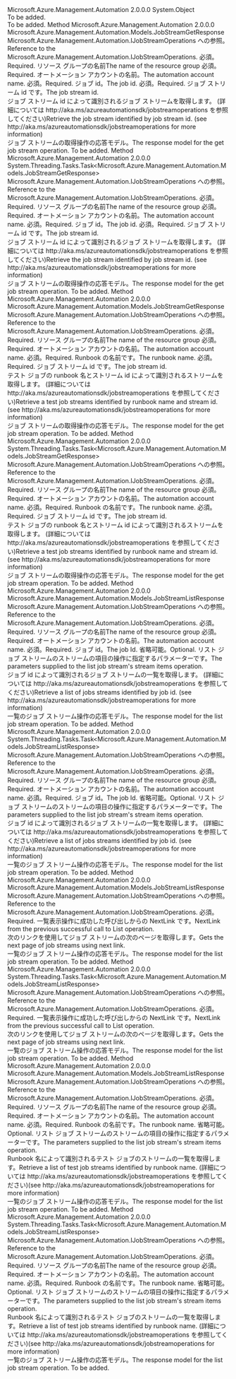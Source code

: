 <Type Name="JobStreamOperationsExtensions" FullName="Microsoft.Azure.Management.Automation.JobStreamOperationsExtensions">
  <TypeSignature Language="C#" Value="public static class JobStreamOperationsExtensions" />
  <TypeSignature Language="ILAsm" Value=".class public auto ansi abstract sealed beforefieldinit JobStreamOperationsExtensions extends System.Object" />
  <TypeSignature Language="DocId" Value="T:Microsoft.Azure.Management.Automation.JobStreamOperationsExtensions" />
  <TypeSignature Language="VB.NET" Value="Public Module JobStreamOperationsExtensions" />
  <TypeSignature Language="F#" Value="type JobStreamOperationsExtensions = class" />
  <AssemblyInfo>
    <AssemblyName>Microsoft.Azure.Management.Automation</AssemblyName>
    <AssemblyVersion>2.0.0.0</AssemblyVersion>
  </AssemblyInfo>
  <Base>
    <BaseTypeName>System.Object</BaseTypeName>
  </Base>
  <Interfaces />
  <Docs>
    <summary>To be added.</summary>
    <remarks>To be added.</remarks>
  </Docs>
  <Members>
    <Member MemberName="Get">
      <MemberSignature Language="C#" Value="public static Microsoft.Azure.Management.Automation.Models.JobStreamGetResponse Get (this Microsoft.Azure.Management.Automation.IJobStreamOperations operations, string resourceGroupName, string automationAccount, Guid jobId, string jobStreamId);" />
      <MemberSignature Language="ILAsm" Value=".method public static hidebysig class Microsoft.Azure.Management.Automation.Models.JobStreamGetResponse Get(class Microsoft.Azure.Management.Automation.IJobStreamOperations operations, string resourceGroupName, string automationAccount, valuetype System.Guid jobId, string jobStreamId) cil managed" />
      <MemberSignature Language="DocId" Value="M:Microsoft.Azure.Management.Automation.JobStreamOperationsExtensions.Get(Microsoft.Azure.Management.Automation.IJobStreamOperations,System.String,System.String,System.Guid,System.String)" />
      <MemberSignature Language="VB.NET" Value="&lt;Extension()&gt;&#xA;Public Function Get (operations As IJobStreamOperations, resourceGroupName As String, automationAccount As String, jobId As Guid, jobStreamId As String) As JobStreamGetResponse" />
      <MemberSignature Language="F#" Value="static member Get : Microsoft.Azure.Management.Automation.IJobStreamOperations * string * string * Guid * string -&gt; Microsoft.Azure.Management.Automation.Models.JobStreamGetResponse" Usage="Microsoft.Azure.Management.Automation.JobStreamOperationsExtensions.Get (operations, resourceGroupName, automationAccount, jobId, jobStreamId)" />
      <MemberType>Method</MemberType>
      <AssemblyInfo>
        <AssemblyName>Microsoft.Azure.Management.Automation</AssemblyName>
        <AssemblyVersion>2.0.0.0</AssemblyVersion>
      </AssemblyInfo>
      <ReturnValue>
        <ReturnType>Microsoft.Azure.Management.Automation.Models.JobStreamGetResponse</ReturnType>
      </ReturnValue>
      <Parameters>
        <Parameter Name="operations" Type="Microsoft.Azure.Management.Automation.IJobStreamOperations" RefType="this" />
        <Parameter Name="resourceGroupName" Type="System.String" />
        <Parameter Name="automationAccount" Type="System.String" />
        <Parameter Name="jobId" Type="System.Guid" />
        <Parameter Name="jobStreamId" Type="System.String" />
      </Parameters>
      <Docs>
        <param name="operations">
            <span data-ttu-id="247f2-101">Microsoft.Azure.Management.Automation.IJobStreamOperations への参照。</span><span class="sxs-lookup"><span data-stu-id="247f2-101">Reference to the Microsoft.Azure.Management.Automation.IJobStreamOperations.</span></span>
            </param>
        <param name="resourceGroupName">
            <span data-ttu-id="247f2-102">必須。</span><span class="sxs-lookup"><span data-stu-id="247f2-102">Required.</span></span> <span data-ttu-id="247f2-103">リソース グループの名前</span><span class="sxs-lookup"><span data-stu-id="247f2-103">The name of the resource group</span></span>
            </param>
        <param name="automationAccount">
            <span data-ttu-id="247f2-104">必須。</span><span class="sxs-lookup"><span data-stu-id="247f2-104">Required.</span></span> <span data-ttu-id="247f2-105">オートメーション アカウントの名前。</span><span class="sxs-lookup"><span data-stu-id="247f2-105">The automation account name.</span></span>
            </param>
        <param name="jobId">
            <span data-ttu-id="247f2-106">必須。</span><span class="sxs-lookup"><span data-stu-id="247f2-106">Required.</span></span> <span data-ttu-id="247f2-107">ジョブ id。</span><span class="sxs-lookup"><span data-stu-id="247f2-107">The job id.</span></span>
            </param>
        <param name="jobStreamId">
            <span data-ttu-id="247f2-108">必須。</span><span class="sxs-lookup"><span data-stu-id="247f2-108">Required.</span></span> <span data-ttu-id="247f2-109">ジョブ ストリーム id です。</span><span class="sxs-lookup"><span data-stu-id="247f2-109">The job stream id.</span></span>
            </param>
        <summary>
            <span data-ttu-id="247f2-110">ジョブ ストリーム id によって識別されるジョブ ストリームを取得します。 (詳細については http://aka.ms/azureautomationsdk/jobstreamoperations を参照してください)</span><span class="sxs-lookup"><span data-stu-id="247f2-110">Retrieve the job stream identified by job stream id.  (see http://aka.ms/azureautomationsdk/jobstreamoperations for more information)</span></span>
            </summary>
        <returns>
            <span data-ttu-id="247f2-111">ジョブ ストリームの取得操作の応答モデル。</span><span class="sxs-lookup"><span data-stu-id="247f2-111">The response model for the get job stream operation.</span></span>
            </returns>
        <remarks>To be added.</remarks>
      </Docs>
    </Member>
    <Member MemberName="GetAsync">
      <MemberSignature Language="C#" Value="public static System.Threading.Tasks.Task&lt;Microsoft.Azure.Management.Automation.Models.JobStreamGetResponse&gt; GetAsync (this Microsoft.Azure.Management.Automation.IJobStreamOperations operations, string resourceGroupName, string automationAccount, Guid jobId, string jobStreamId);" />
      <MemberSignature Language="ILAsm" Value=".method public static hidebysig class System.Threading.Tasks.Task`1&lt;class Microsoft.Azure.Management.Automation.Models.JobStreamGetResponse&gt; GetAsync(class Microsoft.Azure.Management.Automation.IJobStreamOperations operations, string resourceGroupName, string automationAccount, valuetype System.Guid jobId, string jobStreamId) cil managed" />
      <MemberSignature Language="DocId" Value="M:Microsoft.Azure.Management.Automation.JobStreamOperationsExtensions.GetAsync(Microsoft.Azure.Management.Automation.IJobStreamOperations,System.String,System.String,System.Guid,System.String)" />
      <MemberSignature Language="VB.NET" Value="&lt;Extension()&gt;&#xA;Public Function GetAsync (operations As IJobStreamOperations, resourceGroupName As String, automationAccount As String, jobId As Guid, jobStreamId As String) As Task(Of JobStreamGetResponse)" />
      <MemberSignature Language="F#" Value="static member GetAsync : Microsoft.Azure.Management.Automation.IJobStreamOperations * string * string * Guid * string -&gt; System.Threading.Tasks.Task&lt;Microsoft.Azure.Management.Automation.Models.JobStreamGetResponse&gt;" Usage="Microsoft.Azure.Management.Automation.JobStreamOperationsExtensions.GetAsync (operations, resourceGroupName, automationAccount, jobId, jobStreamId)" />
      <MemberType>Method</MemberType>
      <AssemblyInfo>
        <AssemblyName>Microsoft.Azure.Management.Automation</AssemblyName>
        <AssemblyVersion>2.0.0.0</AssemblyVersion>
      </AssemblyInfo>
      <ReturnValue>
        <ReturnType>System.Threading.Tasks.Task&lt;Microsoft.Azure.Management.Automation.Models.JobStreamGetResponse&gt;</ReturnType>
      </ReturnValue>
      <Parameters>
        <Parameter Name="operations" Type="Microsoft.Azure.Management.Automation.IJobStreamOperations" RefType="this" />
        <Parameter Name="resourceGroupName" Type="System.String" />
        <Parameter Name="automationAccount" Type="System.String" />
        <Parameter Name="jobId" Type="System.Guid" />
        <Parameter Name="jobStreamId" Type="System.String" />
      </Parameters>
      <Docs>
        <param name="operations">
            <span data-ttu-id="247f2-112">Microsoft.Azure.Management.Automation.IJobStreamOperations への参照。</span><span class="sxs-lookup"><span data-stu-id="247f2-112">Reference to the Microsoft.Azure.Management.Automation.IJobStreamOperations.</span></span>
            </param>
        <param name="resourceGroupName">
            <span data-ttu-id="247f2-113">必須。</span><span class="sxs-lookup"><span data-stu-id="247f2-113">Required.</span></span> <span data-ttu-id="247f2-114">リソース グループの名前</span><span class="sxs-lookup"><span data-stu-id="247f2-114">The name of the resource group</span></span>
            </param>
        <param name="automationAccount">
            <span data-ttu-id="247f2-115">必須。</span><span class="sxs-lookup"><span data-stu-id="247f2-115">Required.</span></span> <span data-ttu-id="247f2-116">オートメーション アカウントの名前。</span><span class="sxs-lookup"><span data-stu-id="247f2-116">The automation account name.</span></span>
            </param>
        <param name="jobId">
            <span data-ttu-id="247f2-117">必須。</span><span class="sxs-lookup"><span data-stu-id="247f2-117">Required.</span></span> <span data-ttu-id="247f2-118">ジョブ id。</span><span class="sxs-lookup"><span data-stu-id="247f2-118">The job id.</span></span>
            </param>
        <param name="jobStreamId">
            <span data-ttu-id="247f2-119">必須。</span><span class="sxs-lookup"><span data-stu-id="247f2-119">Required.</span></span> <span data-ttu-id="247f2-120">ジョブ ストリーム id です。</span><span class="sxs-lookup"><span data-stu-id="247f2-120">The job stream id.</span></span>
            </param>
        <summary>
            <span data-ttu-id="247f2-121">ジョブ ストリーム id によって識別されるジョブ ストリームを取得します。 (詳細については http://aka.ms/azureautomationsdk/jobstreamoperations を参照してください)</span><span class="sxs-lookup"><span data-stu-id="247f2-121">Retrieve the job stream identified by job stream id.  (see http://aka.ms/azureautomationsdk/jobstreamoperations for more information)</span></span>
            </summary>
        <returns>
            <span data-ttu-id="247f2-122">ジョブ ストリームの取得操作の応答モデル。</span><span class="sxs-lookup"><span data-stu-id="247f2-122">The response model for the get job stream operation.</span></span>
            </returns>
        <remarks>To be added.</remarks>
      </Docs>
    </Member>
    <Member MemberName="GetTestJobStream">
      <MemberSignature Language="C#" Value="public static Microsoft.Azure.Management.Automation.Models.JobStreamGetResponse GetTestJobStream (this Microsoft.Azure.Management.Automation.IJobStreamOperations operations, string resourceGroupName, string automationAccount, string runbookName, string jobStreamId);" />
      <MemberSignature Language="ILAsm" Value=".method public static hidebysig class Microsoft.Azure.Management.Automation.Models.JobStreamGetResponse GetTestJobStream(class Microsoft.Azure.Management.Automation.IJobStreamOperations operations, string resourceGroupName, string automationAccount, string runbookName, string jobStreamId) cil managed" />
      <MemberSignature Language="DocId" Value="M:Microsoft.Azure.Management.Automation.JobStreamOperationsExtensions.GetTestJobStream(Microsoft.Azure.Management.Automation.IJobStreamOperations,System.String,System.String,System.String,System.String)" />
      <MemberSignature Language="VB.NET" Value="&lt;Extension()&gt;&#xA;Public Function GetTestJobStream (operations As IJobStreamOperations, resourceGroupName As String, automationAccount As String, runbookName As String, jobStreamId As String) As JobStreamGetResponse" />
      <MemberSignature Language="F#" Value="static member GetTestJobStream : Microsoft.Azure.Management.Automation.IJobStreamOperations * string * string * string * string -&gt; Microsoft.Azure.Management.Automation.Models.JobStreamGetResponse" Usage="Microsoft.Azure.Management.Automation.JobStreamOperationsExtensions.GetTestJobStream (operations, resourceGroupName, automationAccount, runbookName, jobStreamId)" />
      <MemberType>Method</MemberType>
      <AssemblyInfo>
        <AssemblyName>Microsoft.Azure.Management.Automation</AssemblyName>
        <AssemblyVersion>2.0.0.0</AssemblyVersion>
      </AssemblyInfo>
      <ReturnValue>
        <ReturnType>Microsoft.Azure.Management.Automation.Models.JobStreamGetResponse</ReturnType>
      </ReturnValue>
      <Parameters>
        <Parameter Name="operations" Type="Microsoft.Azure.Management.Automation.IJobStreamOperations" RefType="this" />
        <Parameter Name="resourceGroupName" Type="System.String" />
        <Parameter Name="automationAccount" Type="System.String" />
        <Parameter Name="runbookName" Type="System.String" />
        <Parameter Name="jobStreamId" Type="System.String" />
      </Parameters>
      <Docs>
        <param name="operations">
            <span data-ttu-id="247f2-123">Microsoft.Azure.Management.Automation.IJobStreamOperations への参照。</span><span class="sxs-lookup"><span data-stu-id="247f2-123">Reference to the Microsoft.Azure.Management.Automation.IJobStreamOperations.</span></span>
            </param>
        <param name="resourceGroupName">
            <span data-ttu-id="247f2-124">必須。</span><span class="sxs-lookup"><span data-stu-id="247f2-124">Required.</span></span> <span data-ttu-id="247f2-125">リソース グループの名前</span><span class="sxs-lookup"><span data-stu-id="247f2-125">The name of the resource group</span></span>
            </param>
        <param name="automationAccount">
            <span data-ttu-id="247f2-126">必須。</span><span class="sxs-lookup"><span data-stu-id="247f2-126">Required.</span></span> <span data-ttu-id="247f2-127">オートメーション アカウントの名前。</span><span class="sxs-lookup"><span data-stu-id="247f2-127">The automation account name.</span></span>
            </param>
        <param name="runbookName">
            <span data-ttu-id="247f2-128">必須。</span><span class="sxs-lookup"><span data-stu-id="247f2-128">Required.</span></span> <span data-ttu-id="247f2-129">Runbook の名前です。</span><span class="sxs-lookup"><span data-stu-id="247f2-129">The runbook name.</span></span>
            </param>
        <param name="jobStreamId">
            <span data-ttu-id="247f2-130">必須。</span><span class="sxs-lookup"><span data-stu-id="247f2-130">Required.</span></span> <span data-ttu-id="247f2-131">ジョブ ストリーム id です。</span><span class="sxs-lookup"><span data-stu-id="247f2-131">The job stream id.</span></span>
            </param>
        <summary>
            <span data-ttu-id="247f2-132">テスト ジョブの runbook 名とストリーム id によって識別されるストリームを取得します。 (詳細については http://aka.ms/azureautomationsdk/jobstreamoperations を参照してください)</span><span class="sxs-lookup"><span data-stu-id="247f2-132">Retrieve a test job streams identified by runbook name and stream id.  (see http://aka.ms/azureautomationsdk/jobstreamoperations for more information)</span></span>
            </summary>
        <returns>
            <span data-ttu-id="247f2-133">ジョブ ストリームの取得操作の応答モデル。</span><span class="sxs-lookup"><span data-stu-id="247f2-133">The response model for the get job stream operation.</span></span>
            </returns>
        <remarks>To be added.</remarks>
      </Docs>
    </Member>
    <Member MemberName="GetTestJobStreamAsync">
      <MemberSignature Language="C#" Value="public static System.Threading.Tasks.Task&lt;Microsoft.Azure.Management.Automation.Models.JobStreamGetResponse&gt; GetTestJobStreamAsync (this Microsoft.Azure.Management.Automation.IJobStreamOperations operations, string resourceGroupName, string automationAccount, string runbookName, string jobStreamId);" />
      <MemberSignature Language="ILAsm" Value=".method public static hidebysig class System.Threading.Tasks.Task`1&lt;class Microsoft.Azure.Management.Automation.Models.JobStreamGetResponse&gt; GetTestJobStreamAsync(class Microsoft.Azure.Management.Automation.IJobStreamOperations operations, string resourceGroupName, string automationAccount, string runbookName, string jobStreamId) cil managed" />
      <MemberSignature Language="DocId" Value="M:Microsoft.Azure.Management.Automation.JobStreamOperationsExtensions.GetTestJobStreamAsync(Microsoft.Azure.Management.Automation.IJobStreamOperations,System.String,System.String,System.String,System.String)" />
      <MemberSignature Language="VB.NET" Value="&lt;Extension()&gt;&#xA;Public Function GetTestJobStreamAsync (operations As IJobStreamOperations, resourceGroupName As String, automationAccount As String, runbookName As String, jobStreamId As String) As Task(Of JobStreamGetResponse)" />
      <MemberSignature Language="F#" Value="static member GetTestJobStreamAsync : Microsoft.Azure.Management.Automation.IJobStreamOperations * string * string * string * string -&gt; System.Threading.Tasks.Task&lt;Microsoft.Azure.Management.Automation.Models.JobStreamGetResponse&gt;" Usage="Microsoft.Azure.Management.Automation.JobStreamOperationsExtensions.GetTestJobStreamAsync (operations, resourceGroupName, automationAccount, runbookName, jobStreamId)" />
      <MemberType>Method</MemberType>
      <AssemblyInfo>
        <AssemblyName>Microsoft.Azure.Management.Automation</AssemblyName>
        <AssemblyVersion>2.0.0.0</AssemblyVersion>
      </AssemblyInfo>
      <ReturnValue>
        <ReturnType>System.Threading.Tasks.Task&lt;Microsoft.Azure.Management.Automation.Models.JobStreamGetResponse&gt;</ReturnType>
      </ReturnValue>
      <Parameters>
        <Parameter Name="operations" Type="Microsoft.Azure.Management.Automation.IJobStreamOperations" RefType="this" />
        <Parameter Name="resourceGroupName" Type="System.String" />
        <Parameter Name="automationAccount" Type="System.String" />
        <Parameter Name="runbookName" Type="System.String" />
        <Parameter Name="jobStreamId" Type="System.String" />
      </Parameters>
      <Docs>
        <param name="operations">
            <span data-ttu-id="247f2-134">Microsoft.Azure.Management.Automation.IJobStreamOperations への参照。</span><span class="sxs-lookup"><span data-stu-id="247f2-134">Reference to the Microsoft.Azure.Management.Automation.IJobStreamOperations.</span></span>
            </param>
        <param name="resourceGroupName">
            <span data-ttu-id="247f2-135">必須。</span><span class="sxs-lookup"><span data-stu-id="247f2-135">Required.</span></span> <span data-ttu-id="247f2-136">リソース グループの名前</span><span class="sxs-lookup"><span data-stu-id="247f2-136">The name of the resource group</span></span>
            </param>
        <param name="automationAccount">
            <span data-ttu-id="247f2-137">必須。</span><span class="sxs-lookup"><span data-stu-id="247f2-137">Required.</span></span> <span data-ttu-id="247f2-138">オートメーション アカウントの名前。</span><span class="sxs-lookup"><span data-stu-id="247f2-138">The automation account name.</span></span>
            </param>
        <param name="runbookName">
            <span data-ttu-id="247f2-139">必須。</span><span class="sxs-lookup"><span data-stu-id="247f2-139">Required.</span></span> <span data-ttu-id="247f2-140">Runbook の名前です。</span><span class="sxs-lookup"><span data-stu-id="247f2-140">The runbook name.</span></span>
            </param>
        <param name="jobStreamId">
            <span data-ttu-id="247f2-141">必須。</span><span class="sxs-lookup"><span data-stu-id="247f2-141">Required.</span></span> <span data-ttu-id="247f2-142">ジョブ ストリーム id です。</span><span class="sxs-lookup"><span data-stu-id="247f2-142">The job stream id.</span></span>
            </param>
        <summary>
            <span data-ttu-id="247f2-143">テスト ジョブの runbook 名とストリーム id によって識別されるストリームを取得します。 (詳細については http://aka.ms/azureautomationsdk/jobstreamoperations を参照してください)</span><span class="sxs-lookup"><span data-stu-id="247f2-143">Retrieve a test job streams identified by runbook name and stream id.  (see http://aka.ms/azureautomationsdk/jobstreamoperations for more information)</span></span>
            </summary>
        <returns>
            <span data-ttu-id="247f2-144">ジョブ ストリームの取得操作の応答モデル。</span><span class="sxs-lookup"><span data-stu-id="247f2-144">The response model for the get job stream operation.</span></span>
            </returns>
        <remarks>To be added.</remarks>
      </Docs>
    </Member>
    <Member MemberName="List">
      <MemberSignature Language="C#" Value="public static Microsoft.Azure.Management.Automation.Models.JobStreamListResponse List (this Microsoft.Azure.Management.Automation.IJobStreamOperations operations, string resourceGroupName, string automationAccount, Guid jobId, Microsoft.Azure.Management.Automation.Models.JobStreamListParameters parameters);" />
      <MemberSignature Language="ILAsm" Value=".method public static hidebysig class Microsoft.Azure.Management.Automation.Models.JobStreamListResponse List(class Microsoft.Azure.Management.Automation.IJobStreamOperations operations, string resourceGroupName, string automationAccount, valuetype System.Guid jobId, class Microsoft.Azure.Management.Automation.Models.JobStreamListParameters parameters) cil managed" />
      <MemberSignature Language="DocId" Value="M:Microsoft.Azure.Management.Automation.JobStreamOperationsExtensions.List(Microsoft.Azure.Management.Automation.IJobStreamOperations,System.String,System.String,System.Guid,Microsoft.Azure.Management.Automation.Models.JobStreamListParameters)" />
      <MemberSignature Language="VB.NET" Value="&lt;Extension()&gt;&#xA;Public Function List (operations As IJobStreamOperations, resourceGroupName As String, automationAccount As String, jobId As Guid, parameters As JobStreamListParameters) As JobStreamListResponse" />
      <MemberSignature Language="F#" Value="static member List : Microsoft.Azure.Management.Automation.IJobStreamOperations * string * string * Guid * Microsoft.Azure.Management.Automation.Models.JobStreamListParameters -&gt; Microsoft.Azure.Management.Automation.Models.JobStreamListResponse" Usage="Microsoft.Azure.Management.Automation.JobStreamOperationsExtensions.List (operations, resourceGroupName, automationAccount, jobId, parameters)" />
      <MemberType>Method</MemberType>
      <AssemblyInfo>
        <AssemblyName>Microsoft.Azure.Management.Automation</AssemblyName>
        <AssemblyVersion>2.0.0.0</AssemblyVersion>
      </AssemblyInfo>
      <ReturnValue>
        <ReturnType>Microsoft.Azure.Management.Automation.Models.JobStreamListResponse</ReturnType>
      </ReturnValue>
      <Parameters>
        <Parameter Name="operations" Type="Microsoft.Azure.Management.Automation.IJobStreamOperations" RefType="this" />
        <Parameter Name="resourceGroupName" Type="System.String" />
        <Parameter Name="automationAccount" Type="System.String" />
        <Parameter Name="jobId" Type="System.Guid" />
        <Parameter Name="parameters" Type="Microsoft.Azure.Management.Automation.Models.JobStreamListParameters" />
      </Parameters>
      <Docs>
        <param name="operations">
            <span data-ttu-id="247f2-145">Microsoft.Azure.Management.Automation.IJobStreamOperations への参照。</span><span class="sxs-lookup"><span data-stu-id="247f2-145">Reference to the Microsoft.Azure.Management.Automation.IJobStreamOperations.</span></span>
            </param>
        <param name="resourceGroupName">
            <span data-ttu-id="247f2-146">必須。</span><span class="sxs-lookup"><span data-stu-id="247f2-146">Required.</span></span> <span data-ttu-id="247f2-147">リソース グループの名前</span><span class="sxs-lookup"><span data-stu-id="247f2-147">The name of the resource group</span></span>
            </param>
        <param name="automationAccount">
            <span data-ttu-id="247f2-148">必須。</span><span class="sxs-lookup"><span data-stu-id="247f2-148">Required.</span></span> <span data-ttu-id="247f2-149">オートメーション アカウントの名前。</span><span class="sxs-lookup"><span data-stu-id="247f2-149">The automation account name.</span></span>
            </param>
        <param name="jobId">
            <span data-ttu-id="247f2-150">必須。</span><span class="sxs-lookup"><span data-stu-id="247f2-150">Required.</span></span> <span data-ttu-id="247f2-151">ジョブ id。</span><span class="sxs-lookup"><span data-stu-id="247f2-151">The job Id.</span></span>
            </param>
        <param name="parameters">
            <span data-ttu-id="247f2-152">省略可能。</span><span class="sxs-lookup"><span data-stu-id="247f2-152">Optional.</span></span> <span data-ttu-id="247f2-153">リスト ジョブ ストリームのストリームの項目の操作に指定するパラメーターです。</span><span class="sxs-lookup"><span data-stu-id="247f2-153">The parameters supplied to the list job stream's stream items operation.</span></span>
            </param>
        <summary>
            <span data-ttu-id="247f2-154">ジョブ id によって識別されるジョブ ストリームの一覧を取得します。 (詳細については http://aka.ms/azureautomationsdk/jobstreamoperations を参照してください)</span><span class="sxs-lookup"><span data-stu-id="247f2-154">Retrieve a list of jobs streams identified by job id.  (see http://aka.ms/azureautomationsdk/jobstreamoperations for more information)</span></span>
            </summary>
        <returns>
            <span data-ttu-id="247f2-155">一覧のジョブ ストリーム操作の応答モデル。</span><span class="sxs-lookup"><span data-stu-id="247f2-155">The response model for the list job stream operation.</span></span>
            </returns>
        <remarks>To be added.</remarks>
      </Docs>
    </Member>
    <Member MemberName="ListAsync">
      <MemberSignature Language="C#" Value="public static System.Threading.Tasks.Task&lt;Microsoft.Azure.Management.Automation.Models.JobStreamListResponse&gt; ListAsync (this Microsoft.Azure.Management.Automation.IJobStreamOperations operations, string resourceGroupName, string automationAccount, Guid jobId, Microsoft.Azure.Management.Automation.Models.JobStreamListParameters parameters);" />
      <MemberSignature Language="ILAsm" Value=".method public static hidebysig class System.Threading.Tasks.Task`1&lt;class Microsoft.Azure.Management.Automation.Models.JobStreamListResponse&gt; ListAsync(class Microsoft.Azure.Management.Automation.IJobStreamOperations operations, string resourceGroupName, string automationAccount, valuetype System.Guid jobId, class Microsoft.Azure.Management.Automation.Models.JobStreamListParameters parameters) cil managed" />
      <MemberSignature Language="DocId" Value="M:Microsoft.Azure.Management.Automation.JobStreamOperationsExtensions.ListAsync(Microsoft.Azure.Management.Automation.IJobStreamOperations,System.String,System.String,System.Guid,Microsoft.Azure.Management.Automation.Models.JobStreamListParameters)" />
      <MemberSignature Language="VB.NET" Value="&lt;Extension()&gt;&#xA;Public Function ListAsync (operations As IJobStreamOperations, resourceGroupName As String, automationAccount As String, jobId As Guid, parameters As JobStreamListParameters) As Task(Of JobStreamListResponse)" />
      <MemberSignature Language="F#" Value="static member ListAsync : Microsoft.Azure.Management.Automation.IJobStreamOperations * string * string * Guid * Microsoft.Azure.Management.Automation.Models.JobStreamListParameters -&gt; System.Threading.Tasks.Task&lt;Microsoft.Azure.Management.Automation.Models.JobStreamListResponse&gt;" Usage="Microsoft.Azure.Management.Automation.JobStreamOperationsExtensions.ListAsync (operations, resourceGroupName, automationAccount, jobId, parameters)" />
      <MemberType>Method</MemberType>
      <AssemblyInfo>
        <AssemblyName>Microsoft.Azure.Management.Automation</AssemblyName>
        <AssemblyVersion>2.0.0.0</AssemblyVersion>
      </AssemblyInfo>
      <ReturnValue>
        <ReturnType>System.Threading.Tasks.Task&lt;Microsoft.Azure.Management.Automation.Models.JobStreamListResponse&gt;</ReturnType>
      </ReturnValue>
      <Parameters>
        <Parameter Name="operations" Type="Microsoft.Azure.Management.Automation.IJobStreamOperations" RefType="this" />
        <Parameter Name="resourceGroupName" Type="System.String" />
        <Parameter Name="automationAccount" Type="System.String" />
        <Parameter Name="jobId" Type="System.Guid" />
        <Parameter Name="parameters" Type="Microsoft.Azure.Management.Automation.Models.JobStreamListParameters" />
      </Parameters>
      <Docs>
        <param name="operations">
            <span data-ttu-id="247f2-156">Microsoft.Azure.Management.Automation.IJobStreamOperations への参照。</span><span class="sxs-lookup"><span data-stu-id="247f2-156">Reference to the Microsoft.Azure.Management.Automation.IJobStreamOperations.</span></span>
            </param>
        <param name="resourceGroupName">
            <span data-ttu-id="247f2-157">必須。</span><span class="sxs-lookup"><span data-stu-id="247f2-157">Required.</span></span> <span data-ttu-id="247f2-158">リソース グループの名前</span><span class="sxs-lookup"><span data-stu-id="247f2-158">The name of the resource group</span></span>
            </param>
        <param name="automationAccount">
            <span data-ttu-id="247f2-159">必須。</span><span class="sxs-lookup"><span data-stu-id="247f2-159">Required.</span></span> <span data-ttu-id="247f2-160">オートメーション アカウントの名前。</span><span class="sxs-lookup"><span data-stu-id="247f2-160">The automation account name.</span></span>
            </param>
        <param name="jobId">
            <span data-ttu-id="247f2-161">必須。</span><span class="sxs-lookup"><span data-stu-id="247f2-161">Required.</span></span> <span data-ttu-id="247f2-162">ジョブ id。</span><span class="sxs-lookup"><span data-stu-id="247f2-162">The job Id.</span></span>
            </param>
        <param name="parameters">
            <span data-ttu-id="247f2-163">省略可能。</span><span class="sxs-lookup"><span data-stu-id="247f2-163">Optional.</span></span> <span data-ttu-id="247f2-164">リスト ジョブ ストリームのストリームの項目の操作に指定するパラメーターです。</span><span class="sxs-lookup"><span data-stu-id="247f2-164">The parameters supplied to the list job stream's stream items operation.</span></span>
            </param>
        <summary>
            <span data-ttu-id="247f2-165">ジョブ id によって識別されるジョブ ストリームの一覧を取得します。 (詳細については http://aka.ms/azureautomationsdk/jobstreamoperations を参照してください)</span><span class="sxs-lookup"><span data-stu-id="247f2-165">Retrieve a list of jobs streams identified by job id.  (see http://aka.ms/azureautomationsdk/jobstreamoperations for more information)</span></span>
            </summary>
        <returns>
            <span data-ttu-id="247f2-166">一覧のジョブ ストリーム操作の応答モデル。</span><span class="sxs-lookup"><span data-stu-id="247f2-166">The response model for the list job stream operation.</span></span>
            </returns>
        <remarks>To be added.</remarks>
      </Docs>
    </Member>
    <Member MemberName="ListNext">
      <MemberSignature Language="C#" Value="public static Microsoft.Azure.Management.Automation.Models.JobStreamListResponse ListNext (this Microsoft.Azure.Management.Automation.IJobStreamOperations operations, string nextLink);" />
      <MemberSignature Language="ILAsm" Value=".method public static hidebysig class Microsoft.Azure.Management.Automation.Models.JobStreamListResponse ListNext(class Microsoft.Azure.Management.Automation.IJobStreamOperations operations, string nextLink) cil managed" />
      <MemberSignature Language="DocId" Value="M:Microsoft.Azure.Management.Automation.JobStreamOperationsExtensions.ListNext(Microsoft.Azure.Management.Automation.IJobStreamOperations,System.String)" />
      <MemberSignature Language="VB.NET" Value="&lt;Extension()&gt;&#xA;Public Function ListNext (operations As IJobStreamOperations, nextLink As String) As JobStreamListResponse" />
      <MemberSignature Language="F#" Value="static member ListNext : Microsoft.Azure.Management.Automation.IJobStreamOperations * string -&gt; Microsoft.Azure.Management.Automation.Models.JobStreamListResponse" Usage="Microsoft.Azure.Management.Automation.JobStreamOperationsExtensions.ListNext (operations, nextLink)" />
      <MemberType>Method</MemberType>
      <AssemblyInfo>
        <AssemblyName>Microsoft.Azure.Management.Automation</AssemblyName>
        <AssemblyVersion>2.0.0.0</AssemblyVersion>
      </AssemblyInfo>
      <ReturnValue>
        <ReturnType>Microsoft.Azure.Management.Automation.Models.JobStreamListResponse</ReturnType>
      </ReturnValue>
      <Parameters>
        <Parameter Name="operations" Type="Microsoft.Azure.Management.Automation.IJobStreamOperations" RefType="this" />
        <Parameter Name="nextLink" Type="System.String" />
      </Parameters>
      <Docs>
        <param name="operations">
            <span data-ttu-id="247f2-167">Microsoft.Azure.Management.Automation.IJobStreamOperations への参照。</span><span class="sxs-lookup"><span data-stu-id="247f2-167">Reference to the Microsoft.Azure.Management.Automation.IJobStreamOperations.</span></span>
            </param>
        <param name="nextLink">
            <span data-ttu-id="247f2-168">必須。</span><span class="sxs-lookup"><span data-stu-id="247f2-168">Required.</span></span> <span data-ttu-id="247f2-169">一覧表示操作に成功した呼び出しからの NextLink です。</span><span class="sxs-lookup"><span data-stu-id="247f2-169">NextLink from the previous successful call to List operation.</span></span>
            </param>
        <summary>
            <span data-ttu-id="247f2-170">次のリンクを使用してジョブ ストリームの次のページを取得します。</span><span class="sxs-lookup"><span data-stu-id="247f2-170">Gets the next page of job streams using next link.</span></span>
            </summary>
        <returns>
            <span data-ttu-id="247f2-171">一覧のジョブ ストリーム操作の応答モデル。</span><span class="sxs-lookup"><span data-stu-id="247f2-171">The response model for the list job stream operation.</span></span>
            </returns>
        <remarks>To be added.</remarks>
      </Docs>
    </Member>
    <Member MemberName="ListNextAsync">
      <MemberSignature Language="C#" Value="public static System.Threading.Tasks.Task&lt;Microsoft.Azure.Management.Automation.Models.JobStreamListResponse&gt; ListNextAsync (this Microsoft.Azure.Management.Automation.IJobStreamOperations operations, string nextLink);" />
      <MemberSignature Language="ILAsm" Value=".method public static hidebysig class System.Threading.Tasks.Task`1&lt;class Microsoft.Azure.Management.Automation.Models.JobStreamListResponse&gt; ListNextAsync(class Microsoft.Azure.Management.Automation.IJobStreamOperations operations, string nextLink) cil managed" />
      <MemberSignature Language="DocId" Value="M:Microsoft.Azure.Management.Automation.JobStreamOperationsExtensions.ListNextAsync(Microsoft.Azure.Management.Automation.IJobStreamOperations,System.String)" />
      <MemberSignature Language="VB.NET" Value="&lt;Extension()&gt;&#xA;Public Function ListNextAsync (operations As IJobStreamOperations, nextLink As String) As Task(Of JobStreamListResponse)" />
      <MemberSignature Language="F#" Value="static member ListNextAsync : Microsoft.Azure.Management.Automation.IJobStreamOperations * string -&gt; System.Threading.Tasks.Task&lt;Microsoft.Azure.Management.Automation.Models.JobStreamListResponse&gt;" Usage="Microsoft.Azure.Management.Automation.JobStreamOperationsExtensions.ListNextAsync (operations, nextLink)" />
      <MemberType>Method</MemberType>
      <AssemblyInfo>
        <AssemblyName>Microsoft.Azure.Management.Automation</AssemblyName>
        <AssemblyVersion>2.0.0.0</AssemblyVersion>
      </AssemblyInfo>
      <ReturnValue>
        <ReturnType>System.Threading.Tasks.Task&lt;Microsoft.Azure.Management.Automation.Models.JobStreamListResponse&gt;</ReturnType>
      </ReturnValue>
      <Parameters>
        <Parameter Name="operations" Type="Microsoft.Azure.Management.Automation.IJobStreamOperations" RefType="this" />
        <Parameter Name="nextLink" Type="System.String" />
      </Parameters>
      <Docs>
        <param name="operations">
            <span data-ttu-id="247f2-172">Microsoft.Azure.Management.Automation.IJobStreamOperations への参照。</span><span class="sxs-lookup"><span data-stu-id="247f2-172">Reference to the Microsoft.Azure.Management.Automation.IJobStreamOperations.</span></span>
            </param>
        <param name="nextLink">
            <span data-ttu-id="247f2-173">必須。</span><span class="sxs-lookup"><span data-stu-id="247f2-173">Required.</span></span> <span data-ttu-id="247f2-174">一覧表示操作に成功した呼び出しからの NextLink です。</span><span class="sxs-lookup"><span data-stu-id="247f2-174">NextLink from the previous successful call to List operation.</span></span>
            </param>
        <summary>
            <span data-ttu-id="247f2-175">次のリンクを使用してジョブ ストリームの次のページを取得します。</span><span class="sxs-lookup"><span data-stu-id="247f2-175">Gets the next page of job streams using next link.</span></span>
            </summary>
        <returns>
            <span data-ttu-id="247f2-176">一覧のジョブ ストリーム操作の応答モデル。</span><span class="sxs-lookup"><span data-stu-id="247f2-176">The response model for the list job stream operation.</span></span>
            </returns>
        <remarks>To be added.</remarks>
      </Docs>
    </Member>
    <Member MemberName="ListTestJobStreams">
      <MemberSignature Language="C#" Value="public static Microsoft.Azure.Management.Automation.Models.JobStreamListResponse ListTestJobStreams (this Microsoft.Azure.Management.Automation.IJobStreamOperations operations, string resourceGroupName, string automationAccount, string runbookName, Microsoft.Azure.Management.Automation.Models.JobStreamListParameters parameters);" />
      <MemberSignature Language="ILAsm" Value=".method public static hidebysig class Microsoft.Azure.Management.Automation.Models.JobStreamListResponse ListTestJobStreams(class Microsoft.Azure.Management.Automation.IJobStreamOperations operations, string resourceGroupName, string automationAccount, string runbookName, class Microsoft.Azure.Management.Automation.Models.JobStreamListParameters parameters) cil managed" />
      <MemberSignature Language="DocId" Value="M:Microsoft.Azure.Management.Automation.JobStreamOperationsExtensions.ListTestJobStreams(Microsoft.Azure.Management.Automation.IJobStreamOperations,System.String,System.String,System.String,Microsoft.Azure.Management.Automation.Models.JobStreamListParameters)" />
      <MemberSignature Language="VB.NET" Value="&lt;Extension()&gt;&#xA;Public Function ListTestJobStreams (operations As IJobStreamOperations, resourceGroupName As String, automationAccount As String, runbookName As String, parameters As JobStreamListParameters) As JobStreamListResponse" />
      <MemberSignature Language="F#" Value="static member ListTestJobStreams : Microsoft.Azure.Management.Automation.IJobStreamOperations * string * string * string * Microsoft.Azure.Management.Automation.Models.JobStreamListParameters -&gt; Microsoft.Azure.Management.Automation.Models.JobStreamListResponse" Usage="Microsoft.Azure.Management.Automation.JobStreamOperationsExtensions.ListTestJobStreams (operations, resourceGroupName, automationAccount, runbookName, parameters)" />
      <MemberType>Method</MemberType>
      <AssemblyInfo>
        <AssemblyName>Microsoft.Azure.Management.Automation</AssemblyName>
        <AssemblyVersion>2.0.0.0</AssemblyVersion>
      </AssemblyInfo>
      <ReturnValue>
        <ReturnType>Microsoft.Azure.Management.Automation.Models.JobStreamListResponse</ReturnType>
      </ReturnValue>
      <Parameters>
        <Parameter Name="operations" Type="Microsoft.Azure.Management.Automation.IJobStreamOperations" RefType="this" />
        <Parameter Name="resourceGroupName" Type="System.String" />
        <Parameter Name="automationAccount" Type="System.String" />
        <Parameter Name="runbookName" Type="System.String" />
        <Parameter Name="parameters" Type="Microsoft.Azure.Management.Automation.Models.JobStreamListParameters" />
      </Parameters>
      <Docs>
        <param name="operations">
            <span data-ttu-id="247f2-177">Microsoft.Azure.Management.Automation.IJobStreamOperations への参照。</span><span class="sxs-lookup"><span data-stu-id="247f2-177">Reference to the Microsoft.Azure.Management.Automation.IJobStreamOperations.</span></span>
            </param>
        <param name="resourceGroupName">
            <span data-ttu-id="247f2-178">必須。</span><span class="sxs-lookup"><span data-stu-id="247f2-178">Required.</span></span> <span data-ttu-id="247f2-179">リソース グループの名前</span><span class="sxs-lookup"><span data-stu-id="247f2-179">The name of the resource group</span></span>
            </param>
        <param name="automationAccount">
            <span data-ttu-id="247f2-180">必須。</span><span class="sxs-lookup"><span data-stu-id="247f2-180">Required.</span></span> <span data-ttu-id="247f2-181">オートメーション アカウントの名前。</span><span class="sxs-lookup"><span data-stu-id="247f2-181">The automation account name.</span></span>
            </param>
        <param name="runbookName">
            <span data-ttu-id="247f2-182">必須。</span><span class="sxs-lookup"><span data-stu-id="247f2-182">Required.</span></span> <span data-ttu-id="247f2-183">Runbook の名前です。</span><span class="sxs-lookup"><span data-stu-id="247f2-183">The runbook name.</span></span>
            </param>
        <param name="parameters">
            <span data-ttu-id="247f2-184">省略可能。</span><span class="sxs-lookup"><span data-stu-id="247f2-184">Optional.</span></span> <span data-ttu-id="247f2-185">リスト ジョブ ストリームのストリームの項目の操作に指定するパラメーターです。</span><span class="sxs-lookup"><span data-stu-id="247f2-185">The parameters supplied to the list job stream's stream items operation.</span></span>
            </param>
        <summary>
            <span data-ttu-id="247f2-186">Runbook 名によって識別されるテスト ジョブのストリームの一覧を取得します。</span><span class="sxs-lookup"><span data-stu-id="247f2-186">Retrieve a list of test job streams identified by runbook name.</span></span>
            <span data-ttu-id="247f2-187">(詳細については http://aka.ms/azureautomationsdk/jobstreamoperations を参照してください)</span><span class="sxs-lookup"><span data-stu-id="247f2-187">(see http://aka.ms/azureautomationsdk/jobstreamoperations for more information)</span></span>
            </summary>
        <returns>
            <span data-ttu-id="247f2-188">一覧のジョブ ストリーム操作の応答モデル。</span><span class="sxs-lookup"><span data-stu-id="247f2-188">The response model for the list job stream operation.</span></span>
            </returns>
        <remarks>To be added.</remarks>
      </Docs>
    </Member>
    <Member MemberName="ListTestJobStreamsAsync">
      <MemberSignature Language="C#" Value="public static System.Threading.Tasks.Task&lt;Microsoft.Azure.Management.Automation.Models.JobStreamListResponse&gt; ListTestJobStreamsAsync (this Microsoft.Azure.Management.Automation.IJobStreamOperations operations, string resourceGroupName, string automationAccount, string runbookName, Microsoft.Azure.Management.Automation.Models.JobStreamListParameters parameters);" />
      <MemberSignature Language="ILAsm" Value=".method public static hidebysig class System.Threading.Tasks.Task`1&lt;class Microsoft.Azure.Management.Automation.Models.JobStreamListResponse&gt; ListTestJobStreamsAsync(class Microsoft.Azure.Management.Automation.IJobStreamOperations operations, string resourceGroupName, string automationAccount, string runbookName, class Microsoft.Azure.Management.Automation.Models.JobStreamListParameters parameters) cil managed" />
      <MemberSignature Language="DocId" Value="M:Microsoft.Azure.Management.Automation.JobStreamOperationsExtensions.ListTestJobStreamsAsync(Microsoft.Azure.Management.Automation.IJobStreamOperations,System.String,System.String,System.String,Microsoft.Azure.Management.Automation.Models.JobStreamListParameters)" />
      <MemberSignature Language="VB.NET" Value="&lt;Extension()&gt;&#xA;Public Function ListTestJobStreamsAsync (operations As IJobStreamOperations, resourceGroupName As String, automationAccount As String, runbookName As String, parameters As JobStreamListParameters) As Task(Of JobStreamListResponse)" />
      <MemberSignature Language="F#" Value="static member ListTestJobStreamsAsync : Microsoft.Azure.Management.Automation.IJobStreamOperations * string * string * string * Microsoft.Azure.Management.Automation.Models.JobStreamListParameters -&gt; System.Threading.Tasks.Task&lt;Microsoft.Azure.Management.Automation.Models.JobStreamListResponse&gt;" Usage="Microsoft.Azure.Management.Automation.JobStreamOperationsExtensions.ListTestJobStreamsAsync (operations, resourceGroupName, automationAccount, runbookName, parameters)" />
      <MemberType>Method</MemberType>
      <AssemblyInfo>
        <AssemblyName>Microsoft.Azure.Management.Automation</AssemblyName>
        <AssemblyVersion>2.0.0.0</AssemblyVersion>
      </AssemblyInfo>
      <ReturnValue>
        <ReturnType>System.Threading.Tasks.Task&lt;Microsoft.Azure.Management.Automation.Models.JobStreamListResponse&gt;</ReturnType>
      </ReturnValue>
      <Parameters>
        <Parameter Name="operations" Type="Microsoft.Azure.Management.Automation.IJobStreamOperations" RefType="this" />
        <Parameter Name="resourceGroupName" Type="System.String" />
        <Parameter Name="automationAccount" Type="System.String" />
        <Parameter Name="runbookName" Type="System.String" />
        <Parameter Name="parameters" Type="Microsoft.Azure.Management.Automation.Models.JobStreamListParameters" />
      </Parameters>
      <Docs>
        <param name="operations">
            <span data-ttu-id="247f2-189">Microsoft.Azure.Management.Automation.IJobStreamOperations への参照。</span><span class="sxs-lookup"><span data-stu-id="247f2-189">Reference to the Microsoft.Azure.Management.Automation.IJobStreamOperations.</span></span>
            </param>
        <param name="resourceGroupName">
            <span data-ttu-id="247f2-190">必須。</span><span class="sxs-lookup"><span data-stu-id="247f2-190">Required.</span></span> <span data-ttu-id="247f2-191">リソース グループの名前</span><span class="sxs-lookup"><span data-stu-id="247f2-191">The name of the resource group</span></span>
            </param>
        <param name="automationAccount">
            <span data-ttu-id="247f2-192">必須。</span><span class="sxs-lookup"><span data-stu-id="247f2-192">Required.</span></span> <span data-ttu-id="247f2-193">オートメーション アカウントの名前。</span><span class="sxs-lookup"><span data-stu-id="247f2-193">The automation account name.</span></span>
            </param>
        <param name="runbookName">
            <span data-ttu-id="247f2-194">必須。</span><span class="sxs-lookup"><span data-stu-id="247f2-194">Required.</span></span> <span data-ttu-id="247f2-195">Runbook の名前です。</span><span class="sxs-lookup"><span data-stu-id="247f2-195">The runbook name.</span></span>
            </param>
        <param name="parameters">
            <span data-ttu-id="247f2-196">省略可能。</span><span class="sxs-lookup"><span data-stu-id="247f2-196">Optional.</span></span> <span data-ttu-id="247f2-197">リスト ジョブ ストリームのストリームの項目の操作に指定するパラメーターです。</span><span class="sxs-lookup"><span data-stu-id="247f2-197">The parameters supplied to the list job stream's stream items operation.</span></span>
            </param>
        <summary>
            <span data-ttu-id="247f2-198">Runbook 名によって識別されるテスト ジョブのストリームの一覧を取得します。</span><span class="sxs-lookup"><span data-stu-id="247f2-198">Retrieve a list of test job streams identified by runbook name.</span></span>
            <span data-ttu-id="247f2-199">(詳細については http://aka.ms/azureautomationsdk/jobstreamoperations を参照してください)</span><span class="sxs-lookup"><span data-stu-id="247f2-199">(see http://aka.ms/azureautomationsdk/jobstreamoperations for more information)</span></span>
            </summary>
        <returns>
            <span data-ttu-id="247f2-200">一覧のジョブ ストリーム操作の応答モデル。</span><span class="sxs-lookup"><span data-stu-id="247f2-200">The response model for the list job stream operation.</span></span>
            </returns>
        <remarks>To be added.</remarks>
      </Docs>
    </Member>
  </Members>
</Type>